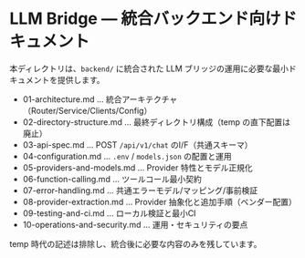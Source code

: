 # LLM Bridge — 統合バックエンド向けドキュメント

本ディレクトリは、`backend/` に統合された LLM ブリッジの運用に必要な最小ドキュメントを提供します。

- 01-architecture.md … 統合アーキテクチャ（Router/Service/Clients/Config）
- 02-directory-structure.md … 最終ディレクトリ構成（temp の直下配置は廃止）
- 03-api-spec.md … POST `/api/v1/chat` のI/F（共通スキーマ）
- 04-configuration.md … `.env` / `models.json` の配置と運用
- 05-providers-and-models.md … Provider 特性とモデル正規化
- 06-function-calling.md … ツールコール最小契約
- 07-error-handling.md … 共通エラーモデル/マッピング/事前検証
- 08-provider-extraction.md … Provider 抽象化と追加手順（ベンダー配置）
- 09-testing-and-ci.md … ローカル検証と最小CI
- 10-operations-and-security.md … 運用・セキュリティの要点

temp 時代の記述は排除し、統合後に必要な内容のみを残しています。


